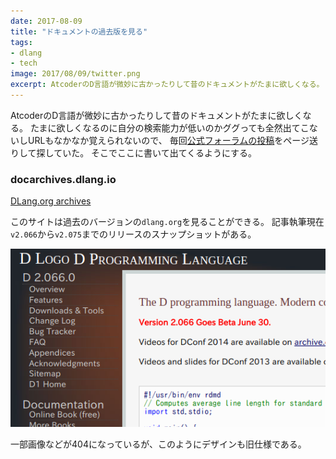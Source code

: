 ```yaml
---
date: 2017-08-09
title: "ドキュメントの過去版を見る"
tags:
- dlang
- tech
image: 2017/08/09/twitter.png
excerpt: AtcoderのD言語が微妙に古かったりして昔のドキュメントがたまに欲しくなる。 たまに欲しくなるのに自分の検索能力が低いのかググっても全然出てこないしURLもなかなか覚えられないので、 毎回公式フォーラムの投稿をページ送りして探していた。 そこでここに書いて出てくるようにする。
---
```


AtcoderのD言語が微妙に古かったりして昔のドキュメントがたまに欲しくなる。
たまに欲しくなるのに自分の検索能力が低いのかググっても全然出てこないしURLもなかなか覚えられないので、
毎回[公式フォーラムの投稿](http://forum.dlang.org/post/sxxdxahqofpdnsjddnho@forum.dlang.org)をページ送りして探していた。
そこでここに書いて出てくるようにする。

### docarchives.dlang.io

[DLang.org archives](https://docarchives.dlang.io/)

このサイトは過去のバージョンの`dlang.org`を見ることができる。
記事執筆現在`v2.066`から`v2.075`までのリリースのスナップショットがある。

![スクショ](/assets/2017/08/09/v2066.png)

一部画像などが404になっているが、このようにデザインも旧仕様である。